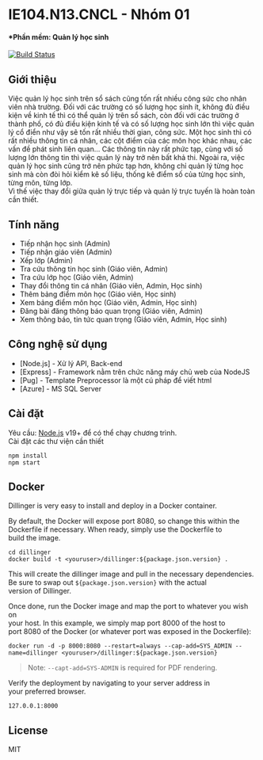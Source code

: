<h1 class="code-line" data-line-start=0 data-line-end=1 ><a id="IE104N13CNCL__Nhm_01_0"></a>IE104.N13.CNCL - Nhóm 01</h1>
<h4 class="code-line" data-line-start=1 data-line-end=2 ><a id="Phn_mm_Qun_l_hc_sinh_1"></a>*Phần mềm: Quản lý học sinh</h4>
<p class="has-line-data" data-line-start="2" data-line-end="3"><a href="https://travis-ci.org/joemccann/dillinger"><img src="https://travis-ci.org/joemccann/dillinger.svg?branch=master" alt="Build Status"></a></p>
<h2 class="code-line" data-line-start=4 data-line-end=5 ><a id="Gii_thiu_4"></a>Giới thiệu</h2>
<p class="has-line-data" data-line-start="5" data-line-end="7">Việc quản lý học sinh trên sổ sách cũng tốn rất nhiều công sức cho nhân viên nhà trường. Đối với các trường có số lượng học sinh ít, không đủ điều kiện về kinh tế thì có thể quản lý trên sổ sách, còn đối với các trường ở thành phố, có đủ điều kiện kinh tế và có số lượng học sinh lớn thì việc quản lý cổ điển như vậy sẽ tốn rất nhiều thời gian, công sức. Một học sinh thì có rất nhiều thông tin cá nhân, các cột điểm của các môn học khác nhau, các vấn đề phát sinh liên quan… Các thông tin này rất phức tạp, cùng với số lượng lớn thông tin thì việc quản lý này trở nên bất khả thi. Ngoài ra, việc quản lý học sinh cũng trở nên phức tạp hơn, không chỉ quản lý từng học sinh mà còn đòi hỏi kiểm kê số liệu, thống kê điểm số của từng học sinh, từng môn, từng lớp.<br>
Vì thế việc thay đổi giữa quản lý trực tiếp và quản lý trực tuyến là hoàn toàn cần thiết.</p>
<h2 class="code-line" data-line-start=8 data-line-end=9 ><a id="Tnh_nng_8"></a>Tính năng</h2>
<ul>
<li class="has-line-data" data-line-start="9" data-line-end="10">Tiếp nhận học sinh (Admin)</li>
<li class="has-line-data" data-line-start="10" data-line-end="11">Tiếp nhận giáo viên (Admin)</li>
<li class="has-line-data" data-line-start="11" data-line-end="12">Xếp lớp (Admin)</li>
<li class="has-line-data" data-line-start="12" data-line-end="13">Tra cứu thông tin học sinh (Giáo viên, Admin)</li>
<li class="has-line-data" data-line-start="13" data-line-end="14">Tra cứu lớp học (Giáo viên, Admin)</li>
<li class="has-line-data" data-line-start="14" data-line-end="15">Thay đổi thông tin cá nhân (Giáo viên, Admin, Học sinh)</li>
<li class="has-line-data" data-line-start="15" data-line-end="16">Thêm bảng điểm môn học (Giáo viên, Học sinh)</li>
<li class="has-line-data" data-line-start="16" data-line-end="17">Xem bảng điểm môn học (Giáo viên, Admin, Học sinh)</li>
<li class="has-line-data" data-line-start="17" data-line-end="18">Đăng bài đăng thông báo quan trọng (Giáo viên, Admin)</li>
<li class="has-line-data" data-line-start="18" data-line-end="20">Xem thông báo, tin tức quan trọng (Giáo viên, Admin, Học sinh)</li>
</ul>
<h2 class="code-line" data-line-start=20 data-line-end=21 ><a id="Cng_ngh_s_dng_20"></a>Công nghệ sử dụng</h2>
<ul>
<li class="has-line-data" data-line-start="22" data-line-end="23">[Node.js] - Xử lý API, Back-end</li>
<li class="has-line-data" data-line-start="23" data-line-end="24">[Express] - Framework nằm trên chức năng máy chủ web của NodeJS</li>
<li class="has-line-data" data-line-start="24" data-line-end="25">[Pug] - Template Preprocessor là một cú pháp để viết html</li>
<li class="has-line-data" data-line-start="25" data-line-end="27">[Azure] - MS SQL Server</li>
</ul>
<h2 class="code-line" data-line-start=27 data-line-end=28 ><a id="Ci_t_27"></a>Cài đặt</h2>
<p class="has-line-data" data-line-start="28" data-line-end="30">Yêu cầu: <a href="https://nodejs.org/">Node.js</a> v19+ để có thể chạy chương trình.<br>
Cài đặt các thư viện cần thiết</p>
<pre><code class="has-line-data" data-line-start="32" data-line-end="35" class="language-sh">npm install
npm start
</code></pre>
<h2 class="code-line" data-line-start=36 data-line-end=37 ><a id="Docker_36"></a>Docker</h2>
<p class="has-line-data" data-line-start="38" data-line-end="39">Dillinger is very easy to install and deploy in a Docker container.</p>
<p class="has-line-data" data-line-start="40" data-line-end="43">By default, the Docker will expose port 8080, so change this within the<br>
Dockerfile if necessary. When ready, simply use the Dockerfile to<br>
build the image.</p>
<pre><code class="has-line-data" data-line-start="45" data-line-end="48" class="language-sh"><span class="hljs-built_in">cd</span> dillinger
docker build -t &lt;youruser&gt;/dillinger:<span class="hljs-variable">${package.json.version}</span> .
</code></pre>
<p class="has-line-data" data-line-start="49" data-line-end="52">This will create the dillinger image and pull in the necessary dependencies.<br>
Be sure to swap out <code>${package.json.version}</code> with the actual<br>
version of Dillinger.</p>
<p class="has-line-data" data-line-start="53" data-line-end="56">Once done, run the Docker image and map the port to whatever you wish on<br>
your host. In this example, we simply map port 8000 of the host to<br>
port 8080 of the Docker (or whatever port was exposed in the Dockerfile):</p>
<pre><code class="has-line-data" data-line-start="58" data-line-end="60" class="language-sh">docker run <span class="hljs-operator">-d</span> -p <span class="hljs-number">8000</span>:<span class="hljs-number">8080</span> --restart=always --cap-add=SYS_ADMIN --name=dillinger &lt;youruser&gt;/dillinger:<span class="hljs-variable">${package.json.version}</span>
</code></pre>
<blockquote>
<p class="has-line-data" data-line-start="61" data-line-end="62">Note: <code>--capt-add=SYS-ADMIN</code> is required for PDF rendering.</p>
</blockquote>
<p class="has-line-data" data-line-start="63" data-line-end="65">Verify the deployment by navigating to your server address in<br>
your preferred browser.</p>
<pre><code class="has-line-data" data-line-start="67" data-line-end="69" class="language-sh"><span class="hljs-number">127.0</span>.<span class="hljs-number">0.1</span>:<span class="hljs-number">8000</span>
</code></pre>
<h2 class="code-line" data-line-start=70 data-line-end=71 ><a id="License_70"></a>License</h2>
<p class="has-line-data" data-line-start="71" data-line-end="72">MIT</p>
